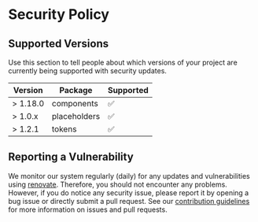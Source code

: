 # Security Policy

## Supported Versions

Use this section to tell people about which versions of your project are
currently being supported with security updates.

| Version  | Package      | Supported          |
| -------- | ------------ | ------------------ |
| > 1.18.0 | components   | :white_check_mark: |
| > 1.0.x  | placeholders | :white_check_mark: |
| > 1.2.1  | tokens       | :white_check_mark: |

## Reporting a Vulnerability

We monitor our system regularly (daily) for any updates and vulnerabilities using [renovate](renovate.json). Therefore, you should not encounter any problems. However, if you do notice any security issue, please report it by opening a bug issue or directly submit a pull request.
See our [contribution guidelines](CONTRIBUTING.md) for more information on issues and pull requests.
